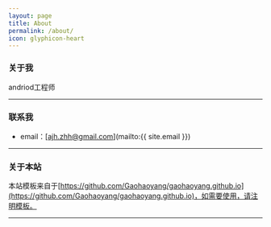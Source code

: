 ```yaml
---
layout: page
title: About
permalink: /about/
icon: glyphicon-heart
---
```


### 关于我

andriod工程师

---

### 联系我

* email：[ajh.zhh@gmail.com](mailto:{{ site.email }})


---

### 关于本站

  本站模板来自于[https://github.com/Gaohaoyang/gaohaoyang.github.io](https://github.com/Gaohaoyang/gaohaoyang.github.io)，如需要使用，请注明模板。

---
